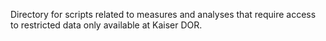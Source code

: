 Directory for scripts related to measures and analyses that require access to restricted data only available at Kaiser DOR.
